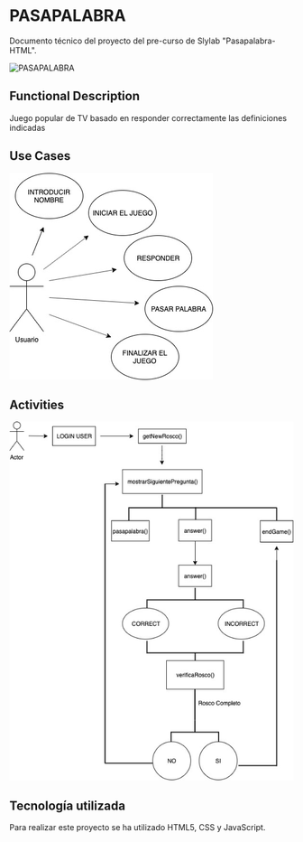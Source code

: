 # PASAPALABRA

Documento técnico del proyecto del pre-curso de Slylab "Pasapalabra-HTML".

![PASAPALABRA](https://media.giphy.com/media/4T5sUi9fKI9CAJJNiG/giphy.gif)

## Functional Description

Juego popular de TV basado en responder correctamente las definiciones indicadas

## Use Cases

![Use Cases](./use-cases.jpeg)

## Activities

![Activities](./activities.jpg)

## Tecnología utilizada

Para realizar este proyecto se ha utilizado HTML5, CSS y JavaScript.

